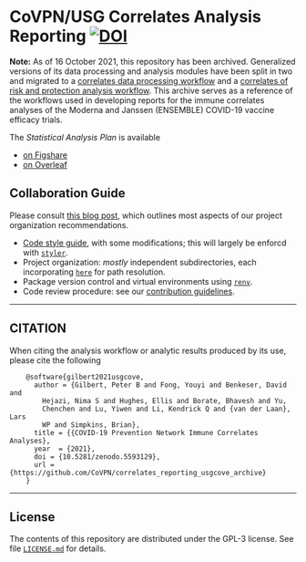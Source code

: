 # CoVPN/USG Correlates Analysis Reporting [![DOI](https://zenodo.org/badge/DOI/10.5281/zenodo.5593129.svg)](https://doi.org/10.5281/zenodo.5593129)

__Note:__ As of 16 October 2021, this repository has been archived. Generalized
versions of its data processing and analysis modules have been split in two and
migrated to a [correlates data processing
workflow](https://github.com/CoVPN/correlates_processing/) and a [correlates of
risk and protection analysis
workflow](https://github.com/CoVPN/correlates_reporting2/). This archive serves
as a reference of the workflows used in developing reports for the immune
correlates analyses of the Moderna and Janssen (ENSEMBLE) COVID-19 vaccine
efficacy trials.

The _Statistical Analysis Plan_ is available
  * [on Figshare](https://doi.org/10.6084/m9.figshare.13198595)
  * [on Overleaf](https://www.overleaf.com/project/5ecd5bcc18e1d30001c913ec)

## Collaboration Guide

Please consult [this blog
post](https://davidbphd.com/project-organization-for-reproducible-data-science/),
which outlines most aspects of our project organization recommendations.

* [Code style guide](https://style.tidyverse.org/), with some modifications;
  this will largely be enforcd with [`styler`](https://styler.r-lib.org/).
* Project organization: _mostly_ independent subdirectories, each incorporating
  [`here`](https://here.r-lib.org/) for path resolution.
* Package version control and virtual environments using
  [`renv`](https://rstudio.github.io/renv/).
* Code review procedure: see our [contribution
   guidelines](https://github.com/CoVPN/correlates_reporting_usgcove_archive/blob/master/CONTRIBUTING.md).

---

## CITATION

When citing the analysis workflow or analytic results produced by its use,
please cite the following

        @software{gilbert2021usgcove,
          author = {Gilbert, Peter B and Fong, Youyi and Benkeser, David and
            Hejazi, Nima S and Hughes, Ellis and Borate, Bhavesh and Yu,
            Chenchen and Lu, Yiwen and Li, Kendrick Q and {van der Laan}, Lars
            WP and Simpkins, Brian},
          title = {{COVID-19 Prevention Network Immune Correlates Analyses},
          year  = {2021},
          doi = {10.5281/zenodo.5593129},
          url = {https://github.com/CoVPN/correlates_reporting_usgcove_archive}
        }

---

## License

The contents of this repository are distributed under the GPL-3 license. See
file [`LICENSE.md`](https://github.com/CoVPN/correlates_reporting_usgcove_archive/blob/master/LICENSE.md)
for details.
